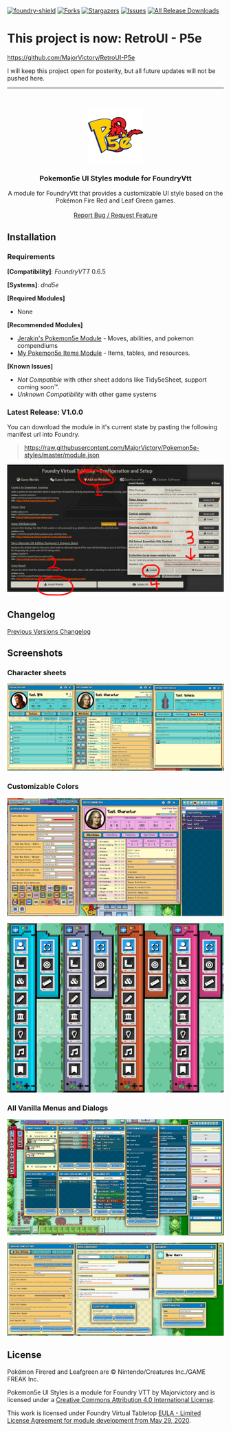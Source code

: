 [![foundry-shield]][foundry-url]
[![Forks][forks-shield]][forks-url]
[![Stargazers][stars-shield]][stars-url]
[![Issues][issues-shield]][issues-url]
[![All Release Downloads](https://img.shields.io/github/downloads/MajorVictory/Pokemon5e-styles/total.svg)]()

# This project is now: RetroUI - P5e

https://github.com/MajorVictory/RetroUI-P5e

I will keep this project open for posterity, but all future updates will not be pushed here.

<hr>

<br />
<p align="center">
  <a href="https://github.com/MajorVictory/Pokemon5e-styles">
    <img src="readme/P5e-Logo-512x512.png" alt="Logo" width="128" height="128">
  </a>

  <h3 align="center">Pokemon5e UI Styles module for FoundryVtt</h3>

  <p align="center">
    A module for FoundryVtt that provides a customizable UI style based on the Pokémon Fire Red and Leaf Green games.
    <br />
    <br />
    <a href="https://github.com/MajorVictory/Pokemon5e-styles/issues">Report Bug / Request Feature</a>
  </p>
</p>

## Installation

### Requirements

**[Compatibility]**: *FoundryVTT* 0.6.5  

**[Systems]**: *dnd5e*

**[Required Modules]**
 * None
 
**[Recommended Modules]**
 * [Jerakin's Pokemon5e Module](https://github.com/Jerakin/p5e-foundryVTT) - Moves, abilities, and pokemon compendiums
 * [My Pokemon5e Items Module](https://github.com/MajorVictory/Pokemon5e-items) - Items, tables, and resources.

**[Known Issues]**
 * *Not Compatible* with other sheet addons like Tidy5eSheet, support coming soon™.
 * *Unknown Compatibility* with other game systems

### Latest Release: V1.0.0

You can download the module in it's current state by pasting the following manifest url into Foundry.

> https://raw.githubusercontent.com/MajorVictory/Pokemon5e-styles/master/module.json

![](readme/Install-7-31-2020.png)

## Changelog

[Previous Versions Changelog](CHANGELOG.md)

## Screenshots 

### Character sheets

![](readme/Sheets-9-3-2020.png)

### Customizable Colors

![](readme/Settings-9-3-2020.png)

![](readme/Controldex-9-3-2020.png)

### All Vanilla Menus and Dialogs 

![](readme/Menus01-9-3-2020.png)

![](readme/Menus02-9-3-2020.png)

## License

Pokémon Firered and Leafgreen are © Nintendo/Creatures Inc./GAME FREAK Inc.

Pokemon5e UI Styles is a module for Foundry VTT by Majorvictory and is licensed under a [Creative Commons Attribution 4.0 International License](http://creativecommons.org/licenses/by/4.0/).

This work is licensed under Foundry Virtual Tabletop [EULA - Limited License Agreement for module development from May 29, 2020](https://foundryvtt.com/article/license/).

[foundry-shield]: https://img.shields.io/badge/Foundry-v0.6.5-informational
[foundry-url]: https://foundryvtt.com/
[forks-shield]: https://img.shields.io/github/forks/MajorVictory/Pokemon5e-styles.svg?style=flat-square
[forks-url]: https://github.com/MajorVictory/Pokemon5e-styles/network/members
[stars-shield]: https://img.shields.io/github/stars/MajorVictory/Pokemon5e-styles.svg?style=flat-square
[stars-url]: https://github.com/MajorVictory/Pokemon5e-styles/stargazers
[issues-shield]: https://img.shields.io/github/issues/MajorVictory/Pokemon5e-styles.svg?style=flat-square
[issues-url]: https://github.com/MajorVictory/Pokemon5e-styles/issues
